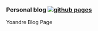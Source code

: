 ### Personal blog  [![github pages](https://github.com/yoandresaav/blog/actions/workflows/gh-pages.yml/badge.svg)](https://github.com/yoandresaav/blog/actions/workflows/gh-pages.yml)

Yoandre Blog Page
